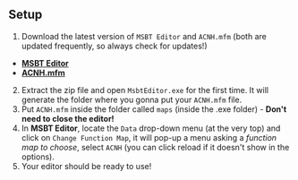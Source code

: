 ## Setup

1. Download the latest version of `MSBT Editor` and `ACNH.mfm` (both are updated frequently, so always check for updates!)
  - **[MSBT Editor](https://gitlab.com/AeonSake/msbt-editor/-/releases/permalink/latest)**
  - **[ACNH.mfm](https://gitlab.com/AeonSake/msbt-editor/-/blob/master/maps/ACNH.mfm)**
2. Extract the zip file and open `MsbtEditor.exe` for the first time. It will generate the folder where you gonna put your `ACNH.mfm` file. 
3. Put `ACNH.mfm` inside the folder called `maps` (inside the .exe folder) - **Don't need to close the editor!**
4. In **MSBT Editor**, locate the `Data` drop-down menu (at the very top) and click on `Change Function Map`, it will pop-up a menu asking a *function map to choose*, select `ACNH` (you can click reload if it doesn't show in the options).
5. Your editor should be ready to use!
